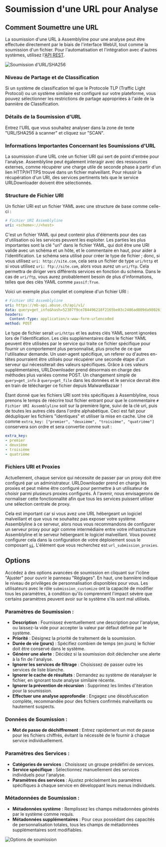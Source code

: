 # Soumission d'une URL pour Analyse

## Comment Soumettre une URL

La soumission d'une URL à Assemblyline pour une analyse peut être effectuée directement par le biais de l'interface WebUI, tout comme la soumission d'un fichier. Pour l'automatisation et l'intégration avec d'autres systèmes, utilisez l'[API REST](../../integration/python/#submit-a-file-url-or-sha256-for-analysis).

![Soumission d'URL/SHA256](./images/submit_url.fr.png)

### Niveau de Partage et de Classification

Si un système de classification tel que le Protocole TLP (Traffic Light Protocol) ou un système similaire est configuré sur votre plateforme, vous pouvez sélectionner les restrictions de partage appropriées à l'aide de la bannière de Classification.

### Détails de la Soumission d'URL

Entrez l'URL que vous souhaitez analyser dans la zone de texte "URL/SHA256 à scanner" et cliquez sur "SCAN".

### Informations Importantes Concernant les Soumissions d'URL

La soumission d'une URL crée un fichier URI qui sert de point d'entrée pour l'analyse. Assemblyline peut également interagir avec des ressources externes, comme récupérer une charge utile de seconde phase à partir d'un lien HTTP/HTTPS trouvé dans un fichier malveillant. Pour réussir la récupération d'un URI, des services pertinents tels que le service URLDownloader doivent être sélectionnés.

### Structure de Fichier URI

Un fichier URI est un fichier YAML avec une structure de base comme celle-ci :

```yaml
# Fichier URI Assemblyline
uri: <scheme>://<host>
```
C'est un fichier YAML qui peut contenir plus d'éléments pour des cas d'utilisation où les services peuvent les exploiter. Les parties les plus importantes sont la clé "uri" dans le fichier YAML, qui doit être une URI valide avec un schéma et un hôte, et le commentaire en haut, pour aider à l'identification. Le schéma sera utilisé pour créer le type de fichier ; donc, si vous utilisez `uri: http://site.com`, cela sera un fichier de type `uri/http` et si vous utilisez `uri: ftp://site.com`, alors vous aurez un `uri/ftp`. Cela permettra de diriger vers différents services en fonction du schéma. Dans le cas de `uri/ftp`, vous aurez probablement besoin de plus d'informations, telles que des clés YAML comme `passif:True`.

Voici un exemple plus complet et complexe d'un fichier URI :
```yaml
# Fichier URI Assemblyline
uri: https://mb-api.abuse.ch/api/v1/
data: query=get_info&hash=52307f9ce784496218f2165be83c2486ad809da98026166b871dc279d40a4d1f
headers:
  Content-Type: application/x-www-form-urlencoded
method: POST
```
Le type de fichier serait `uri/https` et les autres clés YAML seront ignorées lors de l'identification. Les clés supplémentaires dans le fichier YAML peuvent être utilisées par le service qui traite ce fichier spécifique pour fournir un comportement plus personnalisé, plus proche de ce que l'utilisateur demande. Un user-agent spécifique, un referer ou d'autres en-têtes pourraient être utilisés pour récupérer une seconde étape d'un serveur qui nécessiterait des valeurs spécifiques. Grâce à ces valeurs supplémentaires, URLDownloader prend désormais en charge des méthodes plus variées comme POST. Un changement simple de `query=get_info` à `query=get_file` dans les données et le service devrait être en train de télécharger ce fichier depuis MalwareBazaar !

Étant donné que les fichiers URI sont très spécifiques à Assemblyline, nous prenons le temps de réécrire tout fichier entrant pour que le commentaire `# Fichier URI Assemblyline` soit sur la première ligne, suivi de la clé uri, puis de toutes les autres clés dans l'ordre alphabétique. Ceci est fait pour dédupliquer les fichiers "identiques" et utiliser la mise en cache. Une clé comme `extra_key: ["premier", "deuxième", "troisième", "quatrième"]` conservera son ordre et sera convertie comme suit :
```yaml
extra_key:
- premier
- deuxième
- troisième
- quatrième
```

### Fichiers URI et Proxies
Actuellement, chaque service qui nécessite de passer par un proxy doit être configuré par un administrateur. URLDownloader prend en charge les proxies et peut même être configuré pour permettre à un utilisateur de choisir parmi plusieurs proxies configurés. À l'avenir, nous envisagerons de normaliser cette fonctionnalité afin que tous les services puissent utiliser une sélection centrale de proxy.

Cela est important car si vous avez une URL hébergeant un logiciel malveillant et que vous ne souhaitez pas exposer votre système Assemblyline à ce serveur, alors nous vous recommandons de configurer un serveur proxy pour agir comme intermédiaire entre votre infrastructure Assemblyline et le serveur hébergeant le logiciel malveillant. Vous pouvez configurer cela dans la configuration de votre déploiement sous le composant [`ui`](../..//odm/models/config/#ui). L'élément que vous recherchez est `url_submission_proxies`.

## Options

Accédez à des options avancées de soumission en cliquant sur l'icône "Ajuster" pour ouvrir le panneau "Réglages". En haut, une bannière indique le niveau de privilèges de personnalisation disponibles pour vous. Les utilisateurs avec le rôle `submission_customize` ont la capacité de modifier tous les paramètres, à condition qu'ils comprennent l'impact sévère que certains paramètres peuvent avoir sur le système s'ils sont mal utilisés.

### Paramètres de Soumission :

- **Description** : Fournissez éventuellement une description pour l'analyse, ou laissez-la vide pour accepter la valeur par défaut définie par le système.
- **Priorité** : Désignez la priorité de traitement de la soumission.
- **Durée de vie (jours)** : Spécifiez combien de temps (en jours) le fichier doit être conservé dans le système.
- **Générer une alerte** : Décidez si la soumission doit déclencher une alerte à la fin de l'analyse.
- **Ignorer les services de filtrage** : Choisissez de passer outre les services de liste blanche.
- **Ignorer le cache de résultats** : Demandez au système de réanalyser le fichier, en ignorant toute analyse similaire récente.
- **Ignorer la prévention de récursion** : Supprimez les limites d'itération pour la soumission.
- **Effectuer une analyse approfondie** : Engagez une désobfuscation complète, recommandée pour des fichiers confirmés malveillants ou hautement suspects.

### Données de Soumission :

- **Mot de passe de déchiffrement** : Entrez rapidement un mot de passe pour les fichiers chiffrés, évitant la nécessité de le fournir à chaque service individuellement.

### Paramètres des Services :

- **Catégories de services** : Choisissez un groupe prédéfini de services.
- **Service spécifique** : Sélectionnez manuellement des services individuels pour l'analyse.
- **Paramètres des services** : Ajustez précisément les paramètres spécifiques à chaque service en développant leurs menus individuels.

### Métadonnées de Soumission :

- **Métadonnées système** : Remplissez les champs métadonnées générés par le système comme requis.
- **Métadonnées supplémentaires** : Pour ceux possédant des capacités de personnalisation totales, tous les champs de métadonnées supplémentaires sont modifiables.

![Options de soumission](./images/url_submit_options.fr.png)
